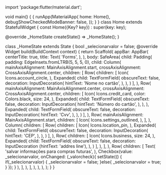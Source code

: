 import 'package:flutter/material.dart';

void main() {
  {
    runApp(MaterialApp(
      home: Home(),
      debugShowCheckedModeBanner: false,
    ));
  }
}
class Home extends StatefulWidget {
  const Home({Key? key}) : super(key: key);

  @override
  _HomeState createState() => _HomeState();
}

class _HomeState extends State<Home> {
  bool _selecionarvalor = false;
  @override
  Widget build(BuildContext context) {
    return Scaffold(
        appBar: AppBar(
          centerTitle: true,
        title: Text(
        'Forms',
        ),
        ),
      body: SafeArea(
        child: Padding(
          padding: EdgeInsets.fromLTRB(5, 5, 5, 0),
          child: Column(
            mainAxisAlignment: MainAxisAlignment.start,
            crossAxisAlignment: CrossAxisAlignment.center,
            children: [
              Row(
                children: [
                  Icon(
                    Icons.account_circle,
                  ),
                  Expanded(
                    child: TextFormField(
                      obscureText: false,
                      decoration: InputDecoration(
                        hintText: 'Nome no cartão',
                      ),
                    ),
                  )
                ],
              ),
              Row(
                mainAxisAlignment: MainAxisAlignment.center,
                crossAxisAlignment: CrossAxisAlignment.center,
                children: [
                  Icon(
                    Icons.credit_card,
                    color: Colors.black,
                    size: 24,
                  ),
                  Expanded(
                    child: TextFormField(
                      obscureText: false,
                      decoration: InputDecoration(
                        hintText: 'Número do cartão',
                      ),
                    ),
                  ),
                  Expanded(
                    child: TextFormField(
                      obscureText: false,
                      decoration: InputDecoration(
                        hintText: 'Cvv',
                      ),
                    ),
                  )
                ],
              ),
              Row(
                mainAxisAlignment: MainAxisAlignment.start,
                children: [
                  Icon(
                    Icons.settings_outlined,
                  ),
                ],
              ),
              Column(
                children: [
                  Row(
                    children: [
                      Icon(
                        Icons.location_pin,
                      ),
                      Expanded(
                        child: TextFormField(
                          obscureText: false,
                          decoration: InputDecoration(
                            hintText: 'CEP',
                          ),
                        ),
                      )
                    ],
                  ),
                  Row(
                    children: [
                      Icon(
                        Icons.business,
                        size: 24,
                      ),
                      Expanded(
                        child: TextFormField(
                          obscureText: false,
                          decoration: InputDecoration
                            (hintText: 'addres line'),
                        ),
                      )
                    ],
                  ),
                ],
              ),
              Row(
                children: [
                  Text(
                    'salvar informações para compras futuras',
                  ),
                  Checkbox(value: _selecionarvalor, onChanged: (_valorcheck){
                    setState(() {
                      if(_selecionarvalor)
                      {
                        _selecionarvalor = false;
                      }else{
                        _selecionarvalor = true;
                      }
                    });
                  }
                  ),
                ],
              ),
            ],
          ),
        ),
      ),
    );
  }
}
